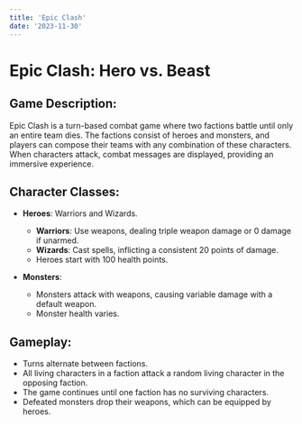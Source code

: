 ```yaml
---
title: 'Epic Clash'
date: '2023-11-30'
---
```




# Epic Clash: Hero vs. Beast

## Game Description:
Epic Clash is a turn-based combat game where two factions battle until only an entire team dies. The factions consist of heroes and monsters, and players can compose their teams with any combination of these characters. When characters attack, combat messages are displayed, providing an immersive experience.

## Character Classes:

- **Heroes**: Warriors and Wizards.
  - **Warriors**: Use weapons, dealing triple weapon damage or 0 damage if unarmed.
  - **Wizards**: Cast spells, inflicting a consistent 20 points of damage.
  - Heroes start with 100 health points.

- **Monsters**:
  - Monsters attack with weapons, causing variable damage with a default weapon.
  - Monster health varies.

## Gameplay:

- Turns alternate between factions.
- All living characters in a faction attack a random living character in the opposing faction.
- The game continues until one faction has no surviving characters.
- Defeated monsters drop their weapons, which can be equipped by heroes.




